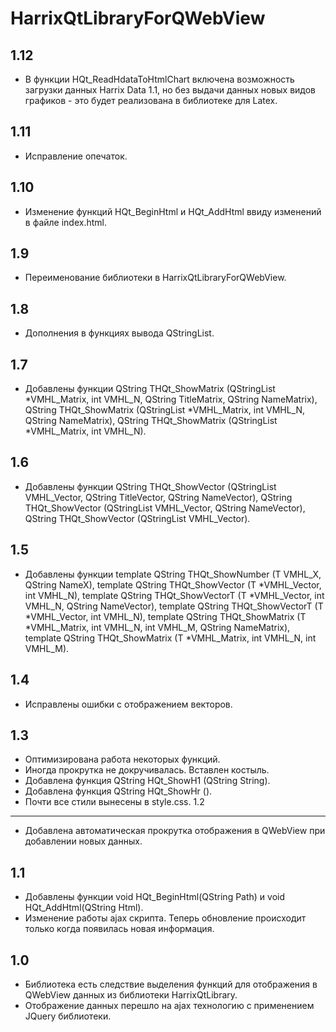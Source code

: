 HarrixQtLibraryForQWebView
==========================

1.12
----
 * В функции HQt_ReadHdataToHtmlChart включена возможность загрузки данных Harrix Data 1.1, но без выдачи данных новых видов графиков - это будет реализована в библиотеке для Latex.

1.11
----
 * Исправление опечаток.

1.10
----
 * Изменение функций HQt_BeginHtml и HQt_AddHtml ввиду изменений в файле index.html.

1.9
---
 * Переименование библиотеки в HarrixQtLibraryForQWebView.

1.8
---
 * Дополнения в функциях вывода QStringList.

1.7
---
 * Добавлены функции QString THQt_ShowMatrix (QStringList *VMHL_Matrix, int VMHL_N, QString TitleMatrix, QString NameMatrix), QString THQt_ShowMatrix (QStringList *VMHL_Matrix, int VMHL_N, QString NameMatrix), QString THQt_ShowMatrix (QStringList *VMHL_Matrix, int VMHL_N).

1.6
---
 * Добавлены функции QString THQt_ShowVector (QStringList VMHL_Vector, QString TitleVector, QString NameVector), QString THQt_ShowVector (QStringList VMHL_Vector, QString NameVector), QString THQt_ShowVector (QStringList VMHL_Vector).

1.5
---
 * Добавлены функции template <class T> QString THQt_ShowNumber (T VMHL_X, QString NameX), template <class T> QString THQt_ShowVector (T *VMHL_Vector, int VMHL_N), template <class T> QString THQt_ShowVectorT (T *VMHL_Vector, int VMHL_N, QString NameVector), template <class T> QString THQt_ShowVectorT (T *VMHL_Vector, int VMHL_N), template <class T> QString THQt_ShowMatrix (T *VMHL_Matrix, int VMHL_N, int VMHL_M, QString NameMatrix), 
template <class T> QString THQt_ShowMatrix (T *VMHL_Matrix, int VMHL_N, int VMHL_M).

1.4
---
 * Исправлены ошибки с отображением векторов.

1.3
---
 * Оптимизирована работа некоторых функций.
 * Иногда прокрутка не докручивалась. Вставлен костыль.
 * Добавлена функция QString HQt_ShowH1 (QString String).
 * Добавлена функция QString HQt_ShowHr ().
 * Почти все стили вынесены в style.css.
1.2
---
 * Добавлена автоматическая прокрутка отображения в QWebView при добавлении новых данных.

1.1
---
 * Добавлены функции void HQt_BeginHtml(QString Path) и void HQt_AddHtml(QString Html).
 * Изменение работы ajax скрипта. Теперь обновление происходит только когда появилась новая информация.

1.0
---
 * Библиотека есть следствие выделения функций для отображения в QWebView данных из библиотеки HarrixQtLibrary.
 * Отображение данных перешло на ajax технологию с применением JQuery библиотеки.